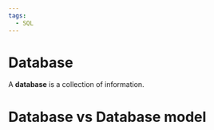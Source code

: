 ```yaml
---
tags:
  - SQL
---
```

# Database
A **database** is a collection of information.
# Database vs Database model

